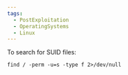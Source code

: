 ```yaml
---
tags:
  - PostExploitation
  - OperatingSystems
  - Linux
---
```

To search for SUID files:

```
find / -perm -u=s -type f 2>/dev/null
```
